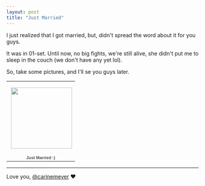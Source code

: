 ```yaml
---
layout: post
title: "Just Married"
---
```


I just realized that I got married, but, didn't spread the word about it for you guys.

It was in 01-set. Until now, no big fights, we're still alive, she didn't put me to sleep in the couch (we don't have any yet lol).

So, take some pictures, and I'll se you guys later.


<table style="width:194px;">
	<tr>
		<td align="center" style="height:194px;background:url(https://picasaweb.google.com/s/c/transparent_album_background.gif) no-repeat left">
			<a href="https://picasaweb.google.com/100361324013932739541/JustMarried?authuser=0&amp;feat=embedwebsite">
				<img src="https://lh3.googleusercontent.com/-QyMSPizvaU4/UG42QwYWHWE/AAAAAAAADSc/WRKALdfYFUQ/s160-c/JustMarried.jpg" width="160" height="160" style="margin:1px 0 0 4px;">
			</a>
		</td>
	</tr>
	<tr>
		<td style="text-align:center;font-family:arial,sans-serif;font-size:11px">
			<a href="https://picasaweb.google.com/100361324013932739541/JustMarried?authuser=0&amp;	feat=embedwebsite" style="color:#4D4D4D;font-weight:bold;text-decoration:none;">Just Married :)
			</a>
		</td>
	</tr>
</table>

<hr />

Love you, [@carinemeyer](http://twitter.com/carinemeyer) &hearts;
